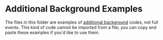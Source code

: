 Additional Background Examples
==============================

The files in this folder are examples of [additional background](https://github.com/PartyPlanner64/PartyPlanner64/wiki/Additional-Backgrounds) codes, not full events. This kind of code cannot be imported from a file; you can copy and paste these examples if you'd like to use them.